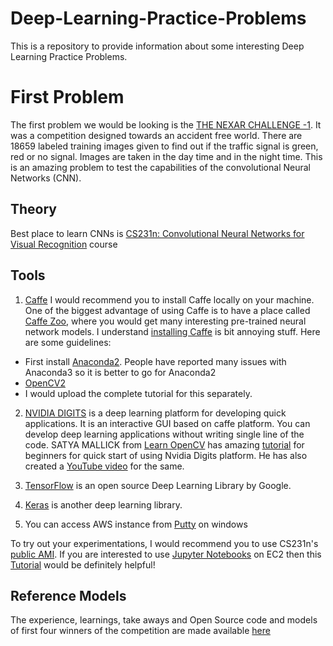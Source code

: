 # Deep-Learning-Practice-Problems
This is a repository to provide information about some interesting Deep Learning Practice Problems. 
# First Problem
The first problem we would be looking is the [THE NEXAR CHALLENGE -1](https://www.getnexar.com/challenges/). It was a competition designed towards an accident free world. There are 18659 labeled training images given to find out if the traffic signal is green, red or no signal. Images are taken in the day time and in the night time. This is an amazing problem to test the capabilities of the convolutional Neural Networks (CNN). 

## Theory 
Best place to learn CNNs is [CS231n: Convolutional Neural Networks for Visual Recognition](https://www.youtube.com/watch?v=2uiulzZxmGg) course

## Tools
1. [Caffe](http://caffe.berkeleyvision.org/) 
   I would recommend you to install Caffe locally on your machine. One of the biggest advantage of using Caffe is to have a place called [Caffe Zoo](https://github.com/BVLC/caffe/wiki/Model-Zoo), where you would get many interesting pre-trained neural network models.  I understand [installing Caffe](http://caffe.berkeleyvision.org/install_apt.html) is bit annoying stuff. Here are some guidelines:
- First install [Anaconda2](https://www.continuum.io/downloads).  People have reported many issues with Anaconda3 so it is better to go for Anaconda2 
- [OpenCV2](https://anaconda.org/menpo/opencv) 
- I would upload the complete tutorial for this separately.

2. [NVIDIA DIGITS](https://developer.nvidia.com/digits) is a deep learning platform for developing quick applications. It is an interactive GUI based on caffe platform. You can develop deep learning applications without writing single line of the code. SATYA MALLICK from [Learn OpenCV](http://www.learnopencv.com/) has amazing [tutorial](http://www.learnopencv.com/nvidia-digits-3-on-ec2/) for beginners for quick start of using Nvidia Digits platform. He has also created a [YouTube video](https://www.youtube.com/watch?v=QZaAcl_F9R0&list=PLAeuFh2kplHsM3azmgg0qRxgqgg__m_3_) for the same.

3. [TensorFlow](https://www.tensorflow.org/) is an open source Deep Learning Library by Google.
4. [Keras](https://keras.io/) is another  deep learning library. 
5. You can access AWS instance from [Putty](https://www.youtube.com/watch?v=bi7ow5NGC-U) on windows 

To try out your experimentations, I would recommend you to use CS231n's [public AMI](http://cs231n.github.io/). If you are interested to use [Jupyter Notebooks](http://jupyter.org/) on EC2 then this [Tutorial](http://efavdb.com/deep-learning-with-jupyter-on-aws/) would be definitely helpful!   
 
## Reference  Models 
The experience, learnings, take aways and Open Source code and models of first four winners of the competition are made available [here](https://blog.getnexar.com/nexars-deep-learning-challenge-the-winners-reveal-their-secrets-e80c24147f2d)   



